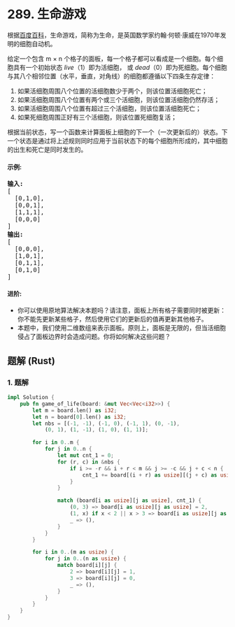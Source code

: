 # 289. 生命游戏
根据[百度百科](https://baike.baidu.com/item/%E7%94%9F%E5%91%BD%E6%B8%B8%E6%88%8F/2926434?fr=aladdin)，生命游戏，简称为生命，是英国数学家约翰·何顿·康威在1970年发明的细胞自动机。

给定一个包含 m × n 个格子的面板，每一个格子都可以看成是一个细胞。每个细胞具有一个初始状态 *live*（1）即为活细胞， 或 *dead*（0）即为死细胞。每个细胞与其八个相邻位置（水平，垂直，对角线）的细胞都遵循以下四条生存定律：
1. 如果活细胞周围八个位置的活细胞数少于两个，则该位置活细胞死亡；
2. 如果活细胞周围八个位置有两个或三个活细胞，则该位置活细胞仍然存活；
3. 如果活细胞周围八个位置有超过三个活细胞，则该位置活细胞死亡；
4. 如果死细胞周围正好有三个活细胞，则该位置死细胞复活；

根据当前状态，写一个函数来计算面板上细胞的下一个（一次更新后的）状态。下一个状态是通过将上述规则同时应用于当前状态下的每个细胞所形成的，其中细胞的出生和死亡是同时发生的。

#### 示例:
<pre>
<strong>输入:</strong>
[
  [0,1,0],
  [0,0,1],
  [1,1,1],
  [0,0,0]
]
<strong>输出:</strong>
[
  [0,0,0],
  [1,0,1],
  [0,1,1],
  [0,1,0]
]
</pre>

#### 进阶:
* 你可以使用原地算法解决本题吗？请注意，面板上所有格子需要同时被更新：你不能先更新某些格子，然后使用它们的更新后的值再更新其他格子。
* 本题中，我们使用二维数组来表示面板。原则上，面板是无限的，但当活细胞侵占了面板边界时会造成问题。你将如何解决这些问题？

## 题解 (Rust)

### 1. 题解
```Rust
impl Solution {
    pub fn game_of_life(board: &mut Vec<Vec<i32>>) {
        let m = board.len() as i32;
        let n = board[0].len() as i32;
        let nbs = [(-1, -1), (-1, 0), (-1, 1), (0, -1),
            (0, 1), (1, -1), (1, 0), (1, 1)];

        for i in 0..m {
            for j in 0..n {
                let mut cnt_1 = 0;
                for (r, c) in &nbs {
                    if i >= -r && i + r < m && j >= -c && j + c < n {
                        cnt_1 += board[(i + r) as usize][(j + c) as usize] % 2;
                    }
                }

                match (board[i as usize][j as usize], cnt_1) {
                    (0, 3) => board[i as usize][j as usize] = 2,
                    (1, x) if x < 2 || x > 3 => board[i as usize][j as usize] = 3,
                    _ => (),
                }
            }
        }

        for i in 0..(m as usize) {
            for j in 0..(n as usize) {
                match board[i][j] {
                    2 => board[i][j] = 1,
                    3 => board[i][j] = 0,
                    _ => (),
                }
            }
        }
    }
}
```
